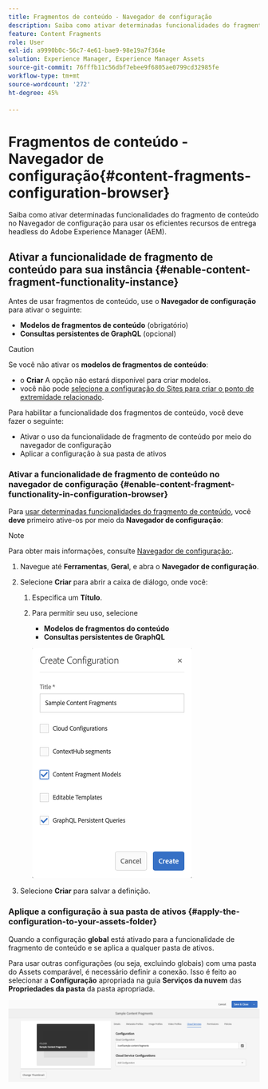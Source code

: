 ```yaml
---
title: Fragmentos de conteúdo - Navegador de configuração
description: Saiba como ativar determinadas funcionalidades do fragmento de conteúdo no Navegador de configuração para usar os recursos avançados de entrega headless do Adobe Experience Manager.
feature: Content Fragments
role: User
exl-id: a9990b0c-56c7-4e61-bae9-98e19a7f364e
solution: Experience Manager, Experience Manager Assets
source-git-commit: 76fffb11c56dbf7ebee9f6805ae0799cd32985fe
workflow-type: tm+mt
source-wordcount: '272'
ht-degree: 45%

---
```


# Fragmentos de conteúdo - Navegador de configuração{#content-fragments-configuration-browser}

Saiba como ativar determinadas funcionalidades do fragmento de conteúdo no Navegador de configuração para usar os eficientes recursos de entrega headless do Adobe Experience Manager (AEM).

## Ativar a funcionalidade de fragmento de conteúdo para sua instância {#enable-content-fragment-functionality-instance}

Antes de usar fragmentos de conteúdo, use o **Navegador de configuração** para ativar o seguinte:

* **Modelos de fragmentos de conteúdo** (obrigatório)
* **Consultas persistentes de GraphQL** (opcional)

>[!CAUTION]
>
>Se você não ativar os **modelos de fragmentos de conteúdo**:
>
>* o **Criar** A opção não estará disponível para criar modelos.
>* você não pode [selecione a configuração do Sites para criar o ponto de extremidade relacionado](/help/sites-developing/headless/graphql-api/graphql-endpoint.md#enabling-graphql-endpoint).

Para habilitar a funcionalidade dos fragmentos de conteúdo, você deve fazer o seguinte:

* Ativar o uso da funcionalidade de fragmento de conteúdo por meio do navegador de configuração
* Aplicar a configuração à sua pasta de ativos

### Ativar a funcionalidade de fragmento de conteúdo no navegador de configuração {#enable-content-fragment-functionality-in-configuration-browser}

Para [usar determinadas funcionalidades do fragmento de conteúdo](#creating-a-content-fragment-model), você **deve** primeiro ative-os por meio da **Navegador de configuração**:

>[!NOTE]
>
>Para obter mais informações, consulte [Navegador de configuração:](/help/sites-administering/configurations.md#using-configuration-browser).

1. Navegue até **Ferramentas**, **Geral**, e abra o **Navegador de configuração**.

1. Selecione **Criar** para abrir a caixa de diálogo, onde você:

   1. Especifica um **Título**.
   1. Para permitir seu uso, selecione
      * **Modelos de fragmentos do conteúdo**
      * **Consultas persistentes de GraphQL**

      ![Definir configuração](assets/cfm-conf-01.png)

1. Selecione **Criar** para salvar a definição.

<!-- 1. Select the location appropriate to your website. -->

### Aplique a configuração à sua pasta de ativos {#apply-the-configuration-to-your-assets-folder}

Quando a configuração **global** está ativado para a funcionalidade de fragmento de conteúdo e se aplica a qualquer pasta de ativos.

Para usar outras configurações (ou seja, excluindo globais) com uma pasta do Assets comparável, é necessário definir a conexão. Isso é feito ao selecionar a **Configuração** apropriada na guia **Serviços da nuvem** das **Propriedades da pasta** da pasta apropriada.

![Aplicar configuração](assets/cfm-conf-02.png)
